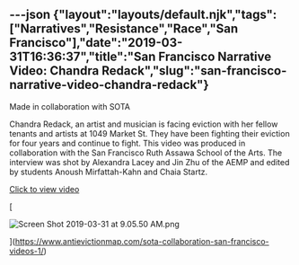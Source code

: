 ---json
{"layout":"layouts/default.njk","tags":["Narratives","Resistance","Race","San Francisco"],"date":"2019-03-31T16:36:37","title":"San Francisco Narrative Video: Chandra Redack","slug":"san-francisco-narrative-video-chandra-redack"}
---

Made in collaboration with SOTA

Chandra Redack, an artist and musician is facing eviction with her fellow tenants and artists at 1049 Market St. They have been fighting their eviction for four years and continue to fight. This video was produced in collaboration with the San Francisco Ruth Assawa School of the Arts. The interview was shot by Alexandra Lacey and Jin Zhu of the AEMP and edited by students Anoush Mirfattah-Kahn and Chaia Startz.

[Click to view video](https://www.antievictionmap.com/sota-collaboration-san-francisco-videos-1/)

[

![Screen Shot 2019-03-31 at 9.05.50 AM.png](https://images.squarespace-cdn.com/content/v1/52b7d7a6e4b0b3e376ac8ea2/1554050172496-75KYCKFFHJ4TWFXMWLSQ/ke17ZwdGBToddI8pDm48kJWdwkz3TU5c7VjNwqUNiM8UqsxRUqqbr1mOJYKfIPR7LoDQ9mXPOjoJoqy81S2I8N_N4V1vUb5AoIIIbLZhVYxCRW4BPu10St3TBAUQYVKccPNl3CRRbXmdHzjhfu8zO5yAqyCjLfjU3ZOURo0P12xpl6QsuVoK8kDQ3k8o0dUM/Screen+Shot+2019-03-31+at+9.05.50+AM.png)

](https://www.antievictionmap.com/sota-collaboration-san-francisco-videos-1/)